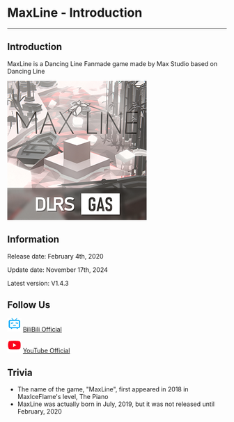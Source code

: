 # MaxLine - Introduction
*****
## Introduction
MaxLine is a Dancing Line Fanmade game made by Max Studio based on Dancing Line

![icon](img/game1.png)

## Information
Release date: February 4th, 2020

Update date: November 17th, 2024

Latest version: V1.4.3

## Follow Us
![bili](img/bilibili.png)
[BiliBili Official](https://space.bilibili.com/373099696 "BiliBili")

![youtube](img/youtube.png)
[YouTube Official](https://www.youtube.com/@MaxStudioOfficial "YouTube")

## Trivia
* The name of the game, "MaxLine", first appeared in 2018 in MaxIceFlame's level, The Piano
* MaxLine was actually born in July, 2019, but it was not released until February, 2020
